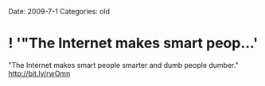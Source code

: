 Date: 2009-7-1
Categories: old

# ! '"The Internet makes smart peop...'

"The Internet makes smart people smarter and dumb people dumber."  <a href="http://bit.ly/rwOmn" rel="nofollow">http://bit.ly/rwOmn</a>
